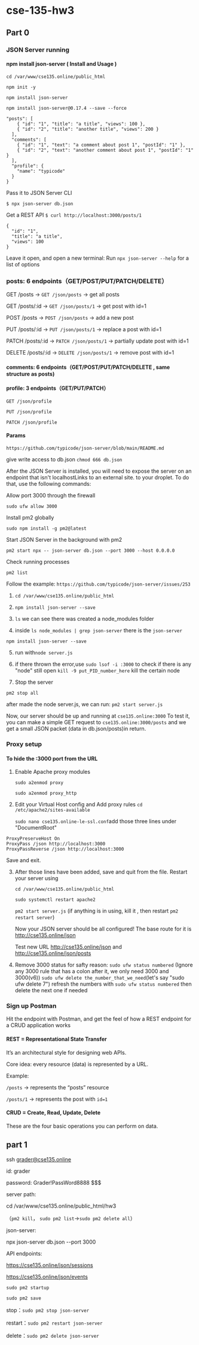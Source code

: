 # cse-135-hw3

## Part 0

### JSON Server running

#### npm install json-server ( Install and Usage )

`cd /var/www/cse135.online/public_html`

`npm init -y`

`npm install json-server`

`npm install json-server@0.17.4 --save --force`


```{
"posts": [
    { "id": "1", "title": "a title", "views": 100 },
    { "id": "2", "title": "another title", "views": 200 }
  ],
  "comments": [
    { "id": "1", "text": "a comment about post 1", "postId": "1" },
    { "id": "2", "text": "another comment about post 1", "postId": "1" }
  ],
  "profile": {
    "name": "typicode"
  }
} 

```

Pass it to JSON Server CLI

`$ npx json-server db.json`

Get a REST API `$ curl http://localhost:3000/posts/1`

```{
{
  "id": "1",
  "title": "a title",
  "views": 100
}

```

Leave it open, and open a new terminal: Run `npx json-server --help` for a list of options

### posts: 6 endpoints（GET/POST/PUT/PATCH/DELETE）

GET /posts → `GET /json/posts` → get all posts

GET /posts/:id  → `GET /json/posts/1` → get post with id=1

POST /posts → `POST /json/posts` → add a new post

PUT /posts/:id → `PUT /json/posts/1` → replace a post with id=1

PATCH /posts/:id → `PATCH /json/posts/1` → partially update post with id=1

DELETE /posts/:id → `DELETE /json/posts/1` → remove post with id=1

#### comments: 6 endpoints（GET/POST/PUT/PATCH/DELETE , same structure as posts)

#### profile: 3 endpoints（GET/PUT/PATCH）

`GET /json/profile`

`PUT /json/profile`

`PATCH /json/profile`

#### Params 
`https://github.com/typicode/json-server/blob/main/README.md`

give write access to db.json
`chmod 666 db.json`


After the JSON Server is installed, you will need to expose the server on an endpoint that isn't localhostLinks to an external site. to your droplet. To do that, use the following commands:

Allow port 3000 through the firewall

`sudo ufw allow 3000`

Install pm2 globally

`sudo npm install -g pm2@latest`

Start JSON Server in the background with pm2

`pm2 start npx -- json-server db.json --port 3000 --host 0.0.0.0`

Check running processes

`pm2 list`

Follow the example: `https://github.com/typicode/json-server/issues/253`

1. `cd /var/www/cse135.online/public_html`
   
2. `npm install json-server --save`

3. `ls` we can see there was created a  node_modules folder 

4. inside `ls node_modules | grep json-server` there is the `json-server`

`npm install json-server --save` 

5. run with`node server.js` 

6. if there thrown the error,use `sudo lsof -i :3000` to check if there is any "node" still open `kill -9 put_PID_number_here` kill the certain node 

7. Stop the server

`pm2 stop all` 

after made the node server.js, we can run:
`pm2 start server.js`

Now, our server should be up and running at `cse135.online:3000` To test it, you can make a simple GET request to `cse135.online:3000/posts` and we get a small JSON packet (data in db.json/posts)in return.


### Proxy setup

#### To hide the :3000 port from the URL

1. Enable Apache proxy modules

   `sudo a2enmod proxy`

   `sudo a2enmod proxy_http`

2. Edit your Virtual Host config and Add proxy rules
    `cd /etc/apache2/sites-available`
   
   `sudo nano cse135.online-le-ssl.conf`add those three lines under "DocumentRoot"
```
ProxyPreserveHost On
ProxyPass /json http://localhost:3000
ProxyPassReverse /json http://localhost:3000
```
   Save and exit.

3. After those lines have been added, save and quit from the file. Restart your server using

   `cd /var/www/cse135.online/public_html`

   `sudo systemctl restart apache2`

   `pm2 start server.js` (if anything is in using, kill it , then restart `pm2 restart server`)

   Now your JSON server should be all configured! The base route for it is http://cse135.online/json

   Test new URL http://cse135.online/json and http://cse135.online/json/posts

4. Remove 3000 status for safty reason: `sudo ufw status numbered` (Ignore any 3000 rule that has a colon after it, we only need 3000 and 3000(v6))
   `sudo ufw delete the_number_that_we_need`(let's say "sudo ufw delete 7") refresh the numbers with `sudo ufw status numbered` then delete the next one if needed


### Sign up Postman

Hit the endpoint with Postman, and get the feel of how a REST endpoint for a CRUD application works

#### REST = Representational State Transfer

It’s an architectural style for designing web APIs.

Core idea: every resource (data) is represented by a URL.

Example:

`/posts` → represents the “posts” resource

`/posts/1` → represents the post with `id=1`

#### CRUD = Create, Read, Update, Delete

These are the four basic operations you can perform on data.


## part 1

ssh grader@cse135.online

id: grader

password: Grader!PassWord8888 $$$


server path:

cd /var/www/cse135.online/public_html/hw3

（`pm2 kill`， `sudo pm2 list`->`sudo pm2 delete all`）

json-server:

npx json-server db.json --port 3000


API endpoints:

https://cse135.online/json/sessions

https://cse135.online/json/events



`sudo pm2 startup`

`sudo pm2 save`

stop：`sudo pm2 stop json-server`

restart：`sudo pm2 restart json-server`

delete：`sudo pm2 delete json-server`


